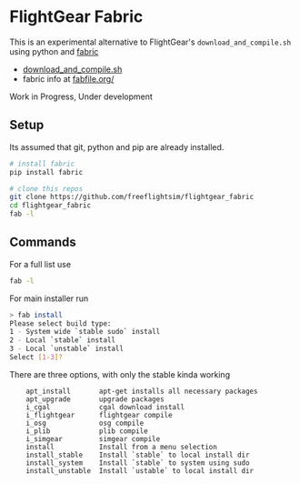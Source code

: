 FlightGear Fabric
=========================================

This is an experimental alternative to FlightGear's `download_and_compile.sh` using python and [fabric](http://www.fabfile.org/)

- [download_and_compile.sh](https://www.gitorious.org/fg/fgmeta/raw/e3d55cf1361f53c8b850b7c452fbe078059764b7:download_and_compile.sh)
- fabric info at [fabfile.org/](http://www.fabfile.org/)

Work in Progress, Under development


Setup
---------------------------

Its assumed that git, python and pip are already installed.


```bash
# install fabric
pip install fabric

# clone this repos
git clone https://github.com/freeflightsim/flightgear_fabric
cd flightgear_fabric
fab -l
```

Commands
---------------------------

For a full list use
```bash
fab -l
```

For main installer run
```bash
> fab install
Please select build type:
1 - System wide `stable sudo` install
2 - Local `stable` install
3 - Local `unstable` install
Select [1-3]? 
```

There are three options, with only the stable kinda working



```
    apt_install       apt-get installs all necessary packages
    apt_upgrade       upgrade packages
    i_cgal            cgal download install
    i_flightgear      flightgear compile
    i_osg             osg compile
    i_plib            plib compile
    i_simgear         simgear compile
    install           Install from a menu selection
    install_stable    Install `stable` to local install dir
    install_system    Install `stable` to system using sudo
    install_unstable  Install `ustable` to local install dir
```